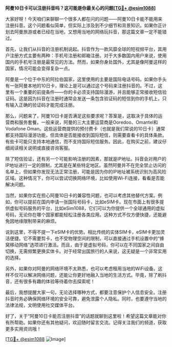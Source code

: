 **阿曼10日卡可以注册抖音吗？这可能是你最关心的问题[[TG💪+ @esim1088](https://t.me/s/esim1088)]**

大家好呀！今天咱们来聊聊一个很多人都在问的问题——阿曼10日卡能不能用来注册抖音。这个问题看似简单，但实际上涉及到不少细节和背景知识。如果你正计划去阿曼旅游或者已经在当地，又想用当地的网络玩抖音，那这篇文章一定不能错过。

首先，让我们从抖音的注册机制说起。抖音作为一款风靡全球的短视频平台，其用户注册方式主要有两种：手机号注册和邮箱注册。对于大多数国内用户来说，使用国内的手机号注册是最常见的方法。然而，如果你身处国外，尤其是像阿曼这样的国家，情况可能会变得复杂一点。

阿曼是一个位于中东的阿拉伯国家，这里使用的主要是国际电话号码。如果你手头有一张阿曼本地的10日卡，理论上是可以通过这个号码来注册抖音的。不过，这里有一个重要的前提条件——你的卡必须支持国际漫游，并且能够正常接收短信验证码。这是因为抖音在注册时通常会发送一条包含验证码的短信到你的手机上，只有输入正确的验证码才能完成注册。

那么，问题来了，阿曼10日卡是否满足这些要求呢？答案是，这取决于具体的运营商和服务套餐。一般来说，阿曼的三大主要运营商是Ooredoo、Omantel和Vodafone Oman。这些运营商提供的预付费卡（也就是我们常说的10日卡）通常都支持国际漫游功能，但具体是否能接收到国际短信，则需要查看卡的具体条款。有些卡可能只支持本地通信，而不支持国际短信服务。因此，在购买之前，建议仔细阅读相关说明或直接咨询客服。

除了短信验证，还有另一个可能影响注册的因素，那就是IP地址。抖音会对用户的IP地址进行一定的限制，尤其是在某些特定地区。虽然阿曼并不在完全禁止访问的名单上，但如果你发现无法正常注册，可能是因为你的IP地址被系统识别为高风险区域。这种情况下，你可以尝试切换网络环境，比如使用Wi-Fi连接，看看是否能解决问题。

当然，如果你实在担心阿曼10日卡的兼容性问题，也可以考虑其他替代方案。例如，你可以提前在国内申请一张国际号码卡，比如eSIM卡。现在市面上有很多提供虚拟号码服务的平台，比如eSim1088，它们可以为你提供一个全球通用的虚拟号码，无论你在哪个国家都能轻松注册各类应用。这种方式不仅方便快捷，还能避免因地缘限制带来的麻烦。

说到这里，不得不提一下eSIM卡的优势。相比传统的实体SIM卡，eSIM卡更加灵活便捷。它不需要剪卡，也不受物理空间的限制，可以直接通过手机设置中的“蜂窝移动网络”选项进行激活。而且，由于是虚拟号码，你可以在不同国家之间自由切换，无需频繁更换实体卡。对于经常出国旅行的人来说，这无疑是一个非常实用的选择。

另外，如果你对阿曼的网络环境不太熟悉，也可以考虑租用当地的WiFi设备。这样不仅可以解决网络问题，还能让你更好地融入当地的生活方式。毕竟，除了刷抖音，还有很多有趣的体验等待着你去探索呢！

最后，我想提醒大家一句，无论选择哪种方式，都要注意保护个人信息安全。注册抖音时务必确保网络环境的安全可靠，避免泄露个人隐私。同时，也要遵守当地的法律法规，文明使用社交媒体平台。

好了，关于“阿曼10日卡能否注册抖音”的话题就聊到这里啦！希望这篇文章能对你有所帮助。如果你还有其他疑问，欢迎随时留言交流。记得关注我们的频道，获取更多实用资讯哦！

[[TG💪+ @esim1088](https://t.me/s/esim1088) ![Image](https://i.postimg.cc/4NQfJmqS/Snipaste-2025-05-13-00-14-12.png)]